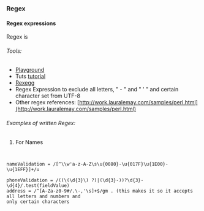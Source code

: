 ### Regex 



#### Regex expressions

Regex is 

###### Tools:

* [Playground](https://regex101.com/)
* Tuts [tutorial](https://code.tutsplus.com/tutorials/8-regular-expressions-you-should-know--net-6149\ )
* [Rexegg](http://www.rexegg.com/regex-quickstart.html)
* Regex Expression to exclude all letters,  " - " and " ' " and certain character set from UTF-8
* Other regex references: [http://work.lauralemay.com/samples/perl.html](http://work.lauralemay.com/samples/perl.html)

###### Examples of written Regex:

1. For Names 

```


nameValidation = /[^\\w'a-z-A-Z\s\u{0080}-\u{017F}\u{1E00}-\u{1EFF}]+/u

phoneValidation = /((\(\d{3}\) ?)|(\d{3}-))?\d{3}-\d{4}/.test(fieldValue)
address = /^[A-Za-z0-9#/.\-,'\s]+$/gm . (this makes it so it accepts all letters and numbers and 
only certain characters
```




